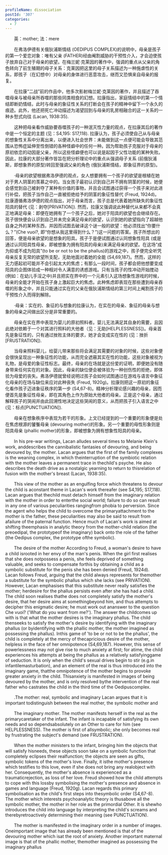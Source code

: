 ```yaml
---
profileName: dissociation
postId: '307'
categories:
  - 7
---
```

‌‌‌‌　　英：mother; 法：mere


‌‌‌‌　　在弗洛伊德有关俄狄浦斯情结 (OEDIPUS COMPLEX)的说明中，母亲是孩子的第一个爱恋对象：唯有父亲 (FATHER)经由阉割威胁的干预性介入，才会迫使孩子放弃自己对于母亲的欲望。在梅兰妮·克莱因的著作中，强调的重点从父亲的角色转向了前生殖期的母子关系：克莱因把这里的母子关系描述为一种施虐性的关系，即孩子（在幻想中）对母亲的身体进行恶意攻击，继而又恐惧来自母亲的报复。

‌‌‌‌　　在拉康“二战”前的作品中，他多次影射梅兰妮·克莱因的著作，并且描述了吞噬母亲与被母亲所吞噬的那些同类相食的幻想。拉康指出，家庭情结中的第一个情结即断奶情结，此时与母亲的象征性关系的打断会在孩子的精神中留下一个永久的痕迹。此外，他还把死亡冲动描述为渴望回到与母亲的乳房相融合的这一关系的一种乡愁式向往 (Lacan, 1938:35).

‌‌‌‌　　这种把母亲看作威胁要吞噬孩子的一种泯灭性力量的观点，在拉康其后的著作中是一个恒定的主题 (见：S4,195: S17,118). 拉康认为，孩子必须使自己从与母亲的想象性关系中分离出来，以便进入社会世界：未能做到这一点便可能会导致其范围从恐怖症延伸至性倒错的各种怪癖中的任何一种。因为帮助孩子克服对于母亲的原初依恋的动因是父亲，所以这些怪癖便也可以说是起因于父性功能的某种失败。因此，拉康的大部分著作皆旨在把分析理论中的重点从强调母子关系 (前俄狄浦斯，即想象界的原型)转回至强调父亲的角色 (俄狄浦斯情结，即象征界的原型)。

‌‌‌‌　　·母亲的欲望根据弗洛伊德的观点，女人想要拥有一个孩子的欲望是根植在她对于男人阴茎的羡慕之中的。当女孩子最初认识到自己并不拥有阴茎的时候，她便会感觉到自己被剥夺了某种有价值的事物，并且会试图通过获得一个孩子来对此进行补偿，把孩子当作自己一直被拒绝给予的阴茎的象征性替代 (Freud, 1924d)。拉康遵循弗洛伊德的观点指出，对于母亲而言，孩子总是代表着她所缺失的象征性阳具的替代 (见：剥夺[PRIVATION]). 然而，拉康又强调说此种替代从来都不会真正地满足母亲：即便在她拥有了一个孩子之后，她对于阳具的欲望也会继续存在。孩子很快便会认识到自己并未完全满足母亲的欲望，认识到她的欲望指向了超越他自身之外的某种东西，并因而试图去破译这个谜一般的欲望：他必须找出“你要什么？”(Che vuoi?, 即“你想从我这里得到什么？”)这一问题的答案。孩子所想出的回答，便是母亲欲望的是想象的阳具。孩子于是便试图通过认同想象性阳具 (或是通过认同阳具性母亲，即被想象为拥有阳具的母亲)来满足母亲的欲望。在这场“成为抑或不成为阳具”(to be or not to be the phallus)的游戏之中，孩子便完全听凭母亲反复无常的欲望所支配，无助地面对着她的全能 (S4,69,187)。然而，这样的无力感起初可能并不会引起太大的焦虑；有那么一段时间，孩子都会把他想要变成阳具的企图体验成一种相对令人满意的诱惑游戏。只有当孩子的性冲动开始搅动 (例如：在幼儿手淫之中)并且把实在界中的一个元素引入这场想象性游戏的时候，母亲的全能才开始在孩子身上激起巨大的焦虑。此种焦虑即表现在那些遭到母亲吞噬的形象之中，并且只能通过实在的父亲在俄狄浦斯情结的第三时间上阉割孩子的干预性介入而得到解除。

‌‌‌‌　　·母亲：实在的、象征的与想象的拉康认为，在实在的母亲、象征的母亲与想象的母亲之间做出区分是非常重要的。

‌‌‌‌　　母亲在实在界中表现为婴儿的原初照料者。婴儿无法满足其自身的需要，且因此绝对依赖于一个对其进行照料的大他者（见：无助[HELPLESSNESS])。母亲首先是象征性的，只有通过挫败主体的要求，她才会变成实在性的 (见：挫折[FRUSTRATION]).

‌‌‌‌　　当母亲照料婴儿，给婴儿带来那些将会满足其需要的对象的时候，这些对象便会很快呈现出一种象征性的功能，从而完全遮蔽其实在性的功能，这些对象被视为礼物，是母爱的象征性标志。最终，母亲的在场就是这份爱的证明，即便她没有随身带来任何实在的对象。因此，母亲的缺位便会被体验为一种创伤性的拒绝，即体验为母爱的丧失。弗洛伊德就曾经说明过孩子会如何试图通过在游戏与语言中象征化母亲的在场与缺位来应对此种丧失 (Freud, 1920g)。拉康则把这一原初的象征化看作孩子迈进象征秩序的第一步 (S4,67-8)。精神分析理论感兴趣的母亲，因而便首先是象征性母亲，即在其角色上作为原始大他者的母亲。正是这个母亲，通过解释孩子的哭闹并由此回溯性地决定这些哭闹的意义，从而把孩子引入语言之中 (见：标点[PUNCTUATION]).

‌‌‌‌　　母亲在想象秩序中表现为若干的形象。上文已经提到的一个重要的形象便是处在焦虑根源的饕餮母亲 (devouring mother)的形象。另一个重要的母性形象则是阳具母亲 (phallic mother)的形象，即被想象为拥有想象性阳具的母亲。


‌‌‌‌　　In his pre-war writings, Lacan alludes several times to Melanie Klein's work, anddescribes the cannibalistic fantasies of devouring, and being devoured by, the mother. Lacan argues that the first of the family complexes is the weaning complex, in which theinterruption of the symbiotic relation with the mother leaves a permanent trace in thechild's psyche. He also describes the death drive as a nostalgic yearning to return to thisrelation of fusion with the mother's breast (Lacan, 1938:35).

‌‌‌‌　　This view of the mother as an engulfing force which threatens to devour the child is aconstant theme in Lacan's work thereafer (see S4,195; S17,118). Lacan argues that thechild must detach himself from the imaginary relation with the mother in order to enterthe social world; failure to do so can result in any one of various peculiarities rangingfrom phobia to perversion. Since the agent who helps the child to overcome the primaryattachment to the mother is the father, these peculiarities may also be said to result from afailure of the paternal function. Hence much of Lacan's work is aimed at shifting theemphasis in analytic theory from the mother-child relation (the preoedipal, the prototypeof the imaginary) back onto the role of the father (the Oedipus complex, the prototype ofthe symbolic).

‌‌‌‌　　The desire of the mother According to Freud, a woman's desire to have a child isrooted in her envy of the man's penis. When the girl first realises that she does notpossess a penis, she feels deprived of something valuable, and seeks to compensate forthis by obtaining a child as a symbolic substitute for the penis she has been denied (Freud, 1924d). Lacan follows Freud, arguing that the child always represents for themother a substitute for the symbolic phallus which she lacks (see PRIVATION). However, Lacan emphasises that this substitute never really satisfies the mother; herdesire for the phallus persists even after she has had a child. The child soon realises thathe does not completely satisfy the mother's desire, that her desire aims at somethingbeyond him, and thus attempts to decipher this enigmatic desire; he must work out ananswer to the question Che vuoi? ('What do you want from me?'). The answer the childcomes up with is that what the mother desires is the imaginary phallus. The child thenseeks to satisfy the mother's desire by identifying with the imaginary phallus (or byidentifying with the phallic mother, the mother imagined as possessing the phallus). Inthis game of 'to be or not to be the phallus', the child is completely at the mercy of thecapricious desire of the mother, helpless in the face of her omnipotence (S4,69,187). However, this sense of powerlessness may not give rise to much anxiety at first; for atime, the child experiences his attempts at being the phallus as a relatively satisfyinggame of seduction. It is only when the child's sexual drives begin to stir (e.g.in infantilemasturbation), and an element of the real is thus introduced into the imaginary game, thatthe omnipotence of the mother begins to provoke greater anxiety in the child. Thisanxiety is manifested in images of being devoured by the mother, and is only resolved bythe intervention of the real father who castrates the child in the third time of the Oedipuscomplex.

‌‌‌‌　　.The mother: real, symbolic and imaginary Lacan argues that it is important todistinguish between the real mother, the symbolic mother and

‌‌‌‌　　The imaginary mother. The mother manifests herself in the real as the primarycaretaker of the infant. The infant is incapable of satisfying its own needs and so dependsabsolutely on an Other to care for him (see HELPLESSNESS). The mother is first of allsymbolic; she only becomes real by frustrating the subject's demand (see FRUSTRATION).

‌‌‌‌　　When the mother ministers to the infant, bringing him the objects that will satisfy hisneeds, these objects soon take on a symbolic function that completely eclipses their realfunction; the objects are seen as gifts, symbolic tokens of the mother's love. Finally, it isthe mother's presence which testifies to this love, even if she does not bring any realobject with her. Consequently, the mother's absence is experienced as a traumaticrejection, as loss of her love. Freud showed how the child attempts to cope with this lossby symbolising the mother's presence and absence in games and language (Freud, 1920g). Lacan regards this primary symbolisation as the child's first steps into thesymbolic order (S4,67-8). The mother which interests psychoanalytic theory is thusabove all the symbolic mother, the mother in her role as the primordial Other. It is shewho introduces the child into language by interpreting the child's screams and therebyretroactively determining their meaning (see PUNCTUATION).

‌‌‌‌　　The mother is manifested in the imaginary order in a number of images. Oneimportant image that has already been mentioned is that of the devouring mother which isat the root of anxiety. Another important maternal image is that of the phallic mother, themother imagined as possessing the imaginary phallus

